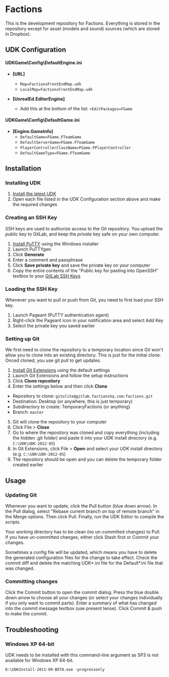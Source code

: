 # Factions

This is the development repository for Factions. Everything is stored in the repository except for asset (models and sound) sources (which are stored in Dropbox).

## UDK Configuration

#### UDKGame\Config\DefaultEngine.ini

* __[URL]__
  * `Map=FactionsFrontEndMap.udk`
  * `LocalMap=FactionsFrontEndMap.udk`

* __[UnrealEd.EditorEngine]__
  * Add this at the bottom of the list: `+EditPackages=FGame`

#### UDKGame\Config\DefaultGame.ini

* __[Engine.GameInfo]__
  * `DefaultGame=FGame.FTeamGame`
  * `DefaultServerGame=FGame.FTeamGame`
  * `PlayerControllerClassName=FGame.FPlayerController`
  * `DefaultGameType=FGame.FTeamGame`

## Installation

### Installing UDK

1. [Install the latest UDK](http://udk.com/download)
2. Open each file listed in the UDK Configuration section above and make the required changes

### Creating an SSH Key

SSH keys are used to authorize access to the Git repository. You upload the *public* key to GitLab, and keep the *private* key safe on your own computer.

1. [Install PuTTY](http://www.chiark.greenend.org.uk/~sgtatham/putty/download.html) using the Windows installer
2. Launch PuTTYgen
3. Click **Generate**
4. Enter a comment and passphrase
5. Click **Save private key** and save the private key on your computer
6. Copy the entire contents of the "Public key for pasting into OpenSSH" textbox to your [GitLab SSH Keys](https://gitlab.factionshq.com/keys/new)

### Loading the SSH Key

Whenever you want to pull or push from Git, you need to first load your SSH key.

1. Launch Pageant (PuTTY authentication agent)
2. Right-click the Pageant icon in your notification area and select Add Key
3. Select the private key you saved earlier

### Setting up Git

We first need to clone the repository to a temporary location since Git won't allow you to clone into an existing directory. This is just for the initial clone. Onced cloned, you use git pull to get updates.

1. [Install Git Extensions](http://code.google.com/p/gitextensions/) using the default settings
2. Launch Git Extensions and follow the setup instructions
3. Click **Clone repository**
4. Enter the settings below and then click **Clone**

* Repository to clone: `gitolite@gitlab.factionshq.com:factions.git`
* Destination: Desktop (or anywhere, this is just temporary)
* Subdirectory to create: TemporaryFactions (or anything)
* Branch: `master`

5. Git will clone the repository to your computer
6. Click File > **Close**
7. Go to where the repository was cloned and copy everything (including the hidden .git folder) and paste it into your UDK install directory (e.g. `C:\UDK\UDK-2012-05`)
8. In Git Extensions, click File > **Open** and select your UDK install directory (e.g. `C:\UDK\UDK-2012-05`)
9. The repository should be open and you can delete the temporary folder created earlier

## Usage

### Updating Git

Whenever you want to update, click the Pull button (blue down arrow). In the Pull dialog, select "Rebase current branch on top of remote branch" in the Merge options. Then click Pull. Finally, run the UDK Editor to compile the scripts.

Your working directory has to be clean (no un-committed changes) to Pull. If you have un-committed changes, either click Stash first or Commit your changes.

Sometimes a config file will be updated, which means you have to delete the generated configuration files for the change to take effect. Check the commit diff and delete the matching UDK\*.ini file for the Default\*.ini file that was changed.

### Committing changes

Click the Commit button to open the commit dialog. Press the blue double down arrow to choose all your changes (or select your changes individually if you only want to commit parts). Enter a summary of what has changed into the commit message textbox (use present tense). Click Commit & push to make the commit.

## Troubleshooting

### Windows XP 64-bit

UDK needs to be installed with this command-line argument as SP3 is not available for Windows XP 64-bit.

`D:\UDKInstall-2011-09-BETA.exe -progressonly`